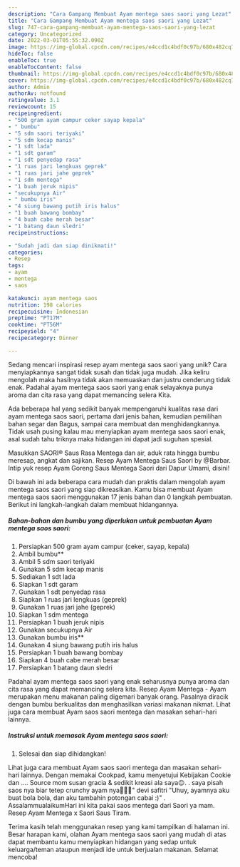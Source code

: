 ```yaml
---
description: "Cara Gampang Membuat Ayam mentega saos saori yang Lezat"
title: "Cara Gampang Membuat Ayam mentega saos saori yang Lezat"
slug: 747-cara-gampang-membuat-ayam-mentega-saos-saori-yang-lezat
category: Uncategorized
date: 2022-03-01T05:55:32.090Z
image: https://img-global.cpcdn.com/recipes/e4ccd1c4bdf0c97b/680x482cq70/ayam-mentega-saos-saori-foto-resep-utama.jpg
hideToc: false
enableToc: true
enableTocContent: false
thumbnail: https://img-global.cpcdn.com/recipes/e4ccd1c4bdf0c97b/680x482cq70/ayam-mentega-saos-saori-foto-resep-utama.jpg
cover: https://img-global.cpcdn.com/recipes/e4ccd1c4bdf0c97b/680x482cq70/ayam-mentega-saos-saori-foto-resep-utama.jpg
author: Admin
authorAv: notfound
ratingvalue: 3.1
reviewcount: 15
recipeingredient:
- "500 gram ayam campur ceker sayap kepala"
- " bumbu"
- "5 sdm saori teriyaki"
- "5 sdm kecap manis"
- "1 sdt lada"
- "1 sdt garam"
- "1 sdt penyedap rasa"
- "1 ruas jari lengkuas geprek"
- "1 ruas jari jahe geprek"
- "1 sdm mentega"
- "1 buah jeruk nipis"
- "secukupnya Air"
- " bumbu iris"
- "4 siung bawang putih iris halus"
- "1 buah bawang bombay"
- "4 buah cabe merah besar"
- "1 batang daun sledri"
recipeinstructions:

- "Sudah jadi dan siap dinikmati!"
categories:
- Resep
tags:
- ayam
- mentega
- saos

katakunci: ayam mentega saos 
nutrition: 198 calories
recipecuisine: Indonesian
preptime: "PT17M"
cooktime: "PT56M"
recipeyield: "4"
recipecategory: Dinner

---
```





Sedang mencari inspirasi resep ayam mentega saos saori yang unik? Cara menyiapkannya sangat tidak susah dan tidak juga mudah. Jika keliru mengolah maka hasilnya tidak akan memuaskan dan justru cenderung tidak enak. Padahal ayam mentega saos saori yang enak selayaknya punya aroma dan cita rasa yang dapat memancing selera Kita.





Ada beberapa hal yang sedikit banyak mempengaruhi kualitas rasa dari ayam mentega saos saori, pertama dari jenis bahan, kemudian pemilihan bahan segar dan Bagus, sampai cara membuat dan menghidangkannya. Tidak usah pusing kalau mau menyiapkan ayam mentega saos saori enak,      asal sudah tahu triknya maka hidangan ini dapat jadi suguhan spesial.














Masukkan SAORI® Saus Rasa Mentega dan air, aduk rata hingga bumbu meresap, angkat dan sajikan. Resep Ayam Mentega Saus Saori by @Barbar. Intip yuk resep Ayam Goreng Saus Mentega Saori dari Dapur Umami, disini!






Di bawah ini ada beberapa cara mudah dan praktis dalam mengolah ayam mentega saos saori yang siap dikreasikan. Kamu bisa membuat Ayam mentega saos saori menggunakan 17 jenis bahan dan 0 langkah pembuatan. Berikut ini langkah-langkah dalam membuat hidangannya.

<!--inarticleads1-->

##### Bahan-bahan dan bumbu yang diperlukan untuk pembuatan Ayam mentega saos saori:

1. Persiapkan 500 gram ayam campur (ceker, sayap, kepala)
1. Ambil  bumbu**
1. Ambil 5 sdm saori teriyaki
1. Gunakan 5 sdm kecap manis
1. Sediakan 1 sdt lada
1. Siapkan 1 sdt garam
1. Gunakan 1 sdt penyedap rasa
1. Siapkan 1 ruas jari lengkuas (geprek)
1. Gunakan 1 ruas jari jahe (geprek)
1. Siapkan 1 sdm mentega
1. Persiapkan 1 buah jeruk nipis
1. Gunakan secukupnya Air
1. Gunakan  bumbu iris**
1. Gunakan 4 siung bawang putih iris halus
1. Persiapkan 1 buah bawang bombay
1. Siapkan 4 buah cabe merah besar
1. Persiapkan 1 batang daun sledri


Padahal ayam mentega saos saori yang enak seharusnya punya aroma dan cita rasa yang dapat memancing selera kita. Resep Ayam Mentega - Ayam merupakan menu makanan paling digemari banyak orang. Pasalnya diracik dengan bumbu berkualitas dan menghasilkan variasi makanan nikmat. Lihat juga cara membuat Ayam saos saori mentega dan masakan sehari-hari lainnya. 

<!--inarticleads2-->

##### Instruksi untuk memasak Ayam mentega saos saori:


1. Selesai dan siap dihidangkan!

Lihat juga cara membuat Ayam saos saori mentega dan masakan sehari-hari lainnya. Dengan memakai Cookpad, kamu menyetujui Kebijakan Cookie dan …. Source mom susan gracia &amp; sedikit kreasi ala saya😉. . saya pisah saos nya biar tetep crunchy ayam nya🤤🤤🤤&#34; devi safitri &#34;Uhuy, ayamnya aku buat bola bola, dan aku tambahin potongan cabai :)&#34; . AssalammualaikumHari ini kita pakai saos mentega dari Saori ya mam. Resep Ayam Mentega x Saori Saus Tiram. 

Terima kasih telah menggunakan resep yang kami tampilkan di halaman ini. Besar harapan kami, olahan Ayam mentega saos saori yang mudah di atas dapat membantu kamu menyiapkan hidangan yang sedap untuk keluarga/teman ataupun menjadi ide untuk berjualan makanan. Selamat mencoba!
